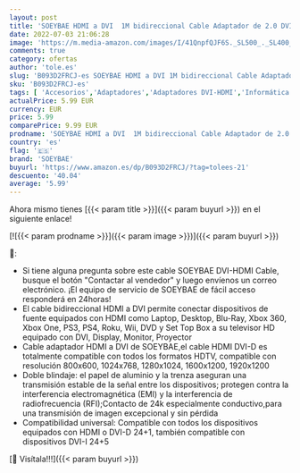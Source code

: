 ```yaml
---
layout: post
title: 'SOEYBAE HDMI a DVI  1M bidireccional Cable Adaptador de 2.0 DVI a HDMI  Full HD 1080p 1920x1080 Compatible Xbox One  PS4 PS3'
date: 2022-07-03 21:06:28
image: 'https://m.media-amazon.com/images/I/41QnpfQJF6S._SL500_._SL400_.jpg'
comments: true
category: ofertas
author: 'tole.es'
slug: 'B093D2FRCJ-es SOEYBAE HDMI a DVI 1M bidireccional Cable Adaptador de 2.0...'
sku: 'B093D2FRCJ-es'
tags: [ 'Accesorios','Adaptadores','Adaptadores DVI-HDMI','Informática','ps4','soeybae','xbox','🇪🇸', ]
actualPrice: 5.99 EUR
currency: EUR
price: 5.99
comparePrice: 9.99 EUR
prodname: 'SOEYBAE HDMI a DVI  1M bidireccional Cable Adaptador de 2.0 DVI a HDMI  Full HD 1080p 1920x1080 Compatible Xbox One  PS4 PS3'
country: 'es'
flag: '🇪🇸'
brand: 'SOEYBAE'
buyurl: 'https://www.amazon.es/dp/B093D2FRCJ/?tag=tolees-21'
descuento: '40.04'
average: '5.99'
---
```


Ahora mismo tienes [{{< param title >}}]({{< param buyurl >}}) en el siguiente enlace!

[![{{< param prodname >}}]({{< param image >}})]({{< param buyurl >}})

🔎:

- Si tiene alguna pregunta sobre este cable SOEYBAE DVI-HDMI Cable, busque el botón "Contactar al vendedor" y luego envíenos un correo electrónico. ¡El equipo de servicio de SOEYBAE de fácil acceso responderá en 24horas!
- El cable bidireccional HDMI a DVI permite conectar dispositivos de fuente equipados con HDMI como Laptop, Desktop, Blu-Ray, Xbox 360, Xbox One, PS3, PS4, Roku, Wii, DVD y Set Top Box a su televisor HD equipado con DVI, Display, Monitor, Proyector
- Cable adaptador HDMI a DVI de SOEYBAE,el cable HDMI DVI-D es totalmente compatible con todos los formatos HDTV, compatible con resolución 800x600, 1024x768, 1280x1024, 1600x1200, 1920x1200
- Doble blindaje: el papel de aluminio y la trenza aseguran una transmisión estable de la señal entre los dispositivos; protegen contra la interferencia electromagnética (EMI) y la interferencia de radiofrecuencia (RFI);Contacto de 24k especialmente conductivo,para una transmisión de imagen excepcional y sin pérdida
- Compatibilidad universal: Compatible con todos los dispositivos equipados con HDMI o DVI-D 24+1, también compatible con dispositivos DVI-I 24+5

[🛒 Visítala!!!]({{< param buyurl >}})
